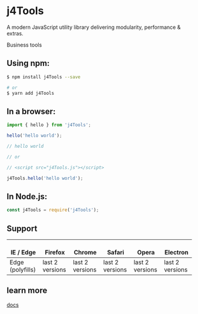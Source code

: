 # j4Tools

A modern JavaScript utility library delivering modularity, performance & extras.

Business tools

## Using npm:

```bash
$ npm install j4Tools --save

# or
$ yarn add j4Tools

```

## In a browser:

```js
import { hello } from 'j4Tools';

hello('hello world');

// hello world

// or

// <script src="j4Tools.js"></script>

j4Tools.hello('hello world');
```

## In Node.js:

```js
const j4Tools = require('j4Tools');
```

## Support

| </br>IE / Edge   | </br>Firefox    | </br>Chrome     | </br>Safari     | </br>Opera      | </br>Electron   |
| ---------------- | --------------- | --------------- | --------------- | --------------- | --------------- |
| Edge (polyfills) | last 2 versions | last 2 versions | last 2 versions | last 2 versions | last 2 versions |

## learn more

[docs](https://kchzhang.github.io/)
